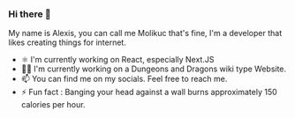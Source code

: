 ### Hi there 👋

My name is Alexis, you can call me Molikuc that's fine, I'm a developer that likes creating things for internet. 

- ⚛  I'm currently working on React, especially Next.JS
- 🏃‍♂️ I'm currently working on a Dungeons and Dragons wiki type Website.
- 📫 You can find me on my socials. Feel free to reach me.
- ⚡ Fun fact : Banging your head against a wall burns approximately 150 calories per hour.

